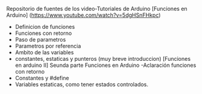 Repositorio de fuentes de los video-Tutoriales de Arduino
[Funciones en Arduino] (https://www.youtube.com/watch?v=5dgHSnFHkpc)
- Definicion de funciones
- Funciones con retorno
- Paso de parametros
- Parametros por referencia
- Ambito de las variables
- constantes, estaticas y punteros (muy breve introduccion)
[Funciones en arduino II] Seunda parte Funciones en Arduino
-Aclaración funciones con retorno 
- Constantes y #define
- Variables estaticas, como tener estados controlados.
